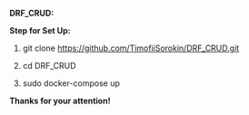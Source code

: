 <b>DRF_CRUD:</b>

<b>Step for Set Up:</b>

 1. git clone https://github.com/TimofiiSorokin/DRF_CRUD.git

 2. cd DRF_CRUD

 3. sudo docker-compose up
 
<b>Thanks for your attention!</b>
